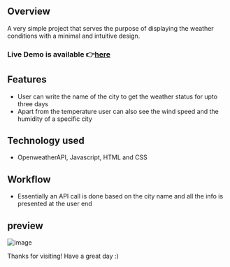 ## Overview
A very simple project that serves the purpose of displaying the weather conditions with a minimal and intuitive design.

### Live Demo is available 👉[here](https://weather-cast-nblb.onrender.com/)

## Features
- User can write the name of the city to get the weather status for upto three days
- Apart from the temperature user can also see the wind speed and the humidity of a specific city

## Technology used
- OpenweatherAPI, Javascript, HTML and CSS

## Workflow
- Essentially an API call is done based on the city name and all the info is presented at the user end
  
## preview
![image](https://github.com/raiyan22/weather-cast/assets/58294098/edf82977-f8a2-4511-8bf6-4d1b0ba03e39)

Thanks for visiting! Have a great day :) 
